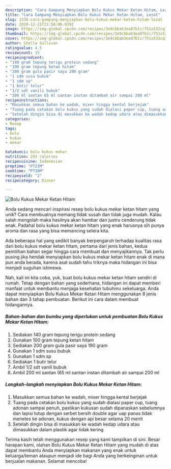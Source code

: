 ```yaml
---
description: "Cara Gampang Menyiapkan Bolu Kukus Mekar Ketan Hitam, Lezat"
title: "Cara Gampang Menyiapkan Bolu Kukus Mekar Ketan Hitam, Lezat"
slug: 1336-cara-gampang-menyiapkan-bolu-kukus-mekar-ketan-hitam-lezat
date: 2020-12-21T21:50:06.039Z
image: https://img-global.cpcdn.com/recipes/3e9cbbab3ea87b1c/751x532cq70/bolu-kukus-mekar-ketan-hitam-foto-resep-utama.jpg
thumbnail: https://img-global.cpcdn.com/recipes/3e9cbbab3ea87b1c/751x532cq70/bolu-kukus-mekar-ketan-hitam-foto-resep-utama.jpg
cover: https://img-global.cpcdn.com/recipes/3e9cbbab3ea87b1c/751x532cq70/bolu-kukus-mekar-ketan-hitam-foto-resep-utama.jpg
author: Stella Sullivan
ratingvalue: 4.5
reviewcount: 15
recipeingredient:
- "140 gram tepung terigu protein sedang"
- "100 gram tepung ketan hitam"
- "200 gram gula pasir saya 190 gram"
- "1 sdm susu bubuk"
- "1 sdm sp"
- "1 butir telur"
- "1/2 sdt vanili bubuk"
- "200 ml santan 65 ml santan instan ditambah air sampai 200 ml"
recipeinstructions:
- "Masukkan semua bahan ke wadah, mixer hingga kental berjejak"
- "Tuang pada cetakan bolu kukus yang sudah dialasi paper cup, tuang adonan sampai penuh, pastikan kukusan sudah dipanaskan sebelumnya dan lapisi tutup dengan serbet bersih double agar uap panas tidak menetes ke adonan, kukus dengan api besar selama 20 menit"
- "Setelah dingin bisa di masukkan ke wadah kedap udara atau dimasukkan dalam plastik agar tidak kering"
categories:
- Resep
tags:
- bolu
- kukus
- mekar

katakunci: bolu kukus mekar 
nutrition: 293 calories
recipecuisine: Indonesian
preptime: "PT23M"
cooktime: "PT30M"
recipeyield: "2"
recipecategory: Dinner

---
```



![Bolu Kukus Mekar Ketan Hitam](https://img-global.cpcdn.com/recipes/3e9cbbab3ea87b1c/751x532cq70/bolu-kukus-mekar-ketan-hitam-foto-resep-utama.jpg)

Anda sedang mencari inspirasi resep bolu kukus mekar ketan hitam yang unik? Cara membuatnya memang tidak susah dan tidak juga mudah. Kalau salah mengolah maka hasilnya akan hambar dan justru cenderung tidak enak. Padahal bolu kukus mekar ketan hitam yang enak harusnya sih punya aroma dan rasa yang bisa memancing selera kita.



Ada beberapa hal yang sedikit banyak berpengaruh terhadap kualitas rasa dari bolu kukus mekar ketan hitam, pertama dari jenis bahan, kedua pemilihan bahan segar hingga cara membuat dan menyajikannya. Tak perlu pusing jika hendak menyiapkan bolu kukus mekar ketan hitam enak di mana pun anda berada, karena asal sudah tahu triknya maka hidangan ini bisa menjadi suguhan istimewa.


Nah, kali ini kita coba, yuk, buat bolu kukus mekar ketan hitam sendiri di rumah. Tetap dengan bahan yang sederhana, hidangan ini dapat memberi manfaat untuk membantu menjaga kesehatan tubuhmu sekeluarga. Anda dapat menyiapkan Bolu Kukus Mekar Ketan Hitam menggunakan 8 jenis bahan dan 3 tahap pembuatan. Berikut ini cara dalam membuat hidangannya.

<!--inarticleads1-->

##### Bahan-bahan dan bumbu yang diperlukan untuk pembuatan Bolu Kukus Mekar Ketan Hitam:

1. Sediakan 140 gram tepung terigu protein sedang
1. Gunakan 100 gram tepung ketan hitam
1. Sediakan 200 gram gula pasir saya 190 gram
1. Gunakan 1 sdm susu bubuk
1. Gunakan 1 sdm sp
1. Sediakan 1 butir telur
1. Ambil 1/2 sdt vanili bubuk
1. Ambil 200 ml santan (65 ml santan instan ditambah air sampai 200 ml




<!--inarticleads2-->

##### Langkah-langkah menyiapkan Bolu Kukus Mekar Ketan Hitam:

1. Masukkan semua bahan ke wadah, mixer hingga kental berjejak
1. Tuang pada cetakan bolu kukus yang sudah dialasi paper cup, tuang adonan sampai penuh, pastikan kukusan sudah dipanaskan sebelumnya dan lapisi tutup dengan serbet bersih double agar uap panas tidak menetes ke adonan, kukus dengan api besar selama 20 menit
1. Setelah dingin bisa di masukkan ke wadah kedap udara atau dimasukkan dalam plastik agar tidak kering




Terima kasih telah menggunakan resep yang kami tampilkan di sini. Besar harapan kami, olahan Bolu Kukus Mekar Ketan Hitam yang mudah di atas dapat membantu Anda menyiapkan makanan yang enak untuk keluarga/teman ataupun menjadi ide bagi Anda yang berkeinginan untuk berjualan makanan. Selamat mencoba!
